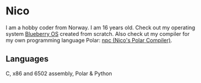 
# Nico

I am a hobby coder from Norway. I am 16 years old.
Check out my operating system [Blueberry OS](https://github.com/NicoDerp/BlueberryOS) created from scratch.
Also check ut my compiler for my own programming language Polar: [npc (Nico's Polar Compiler)](https://github.com/NicoDerp/npc).

## Languages

C, x86 and 6502 assembly, Polar & Python

